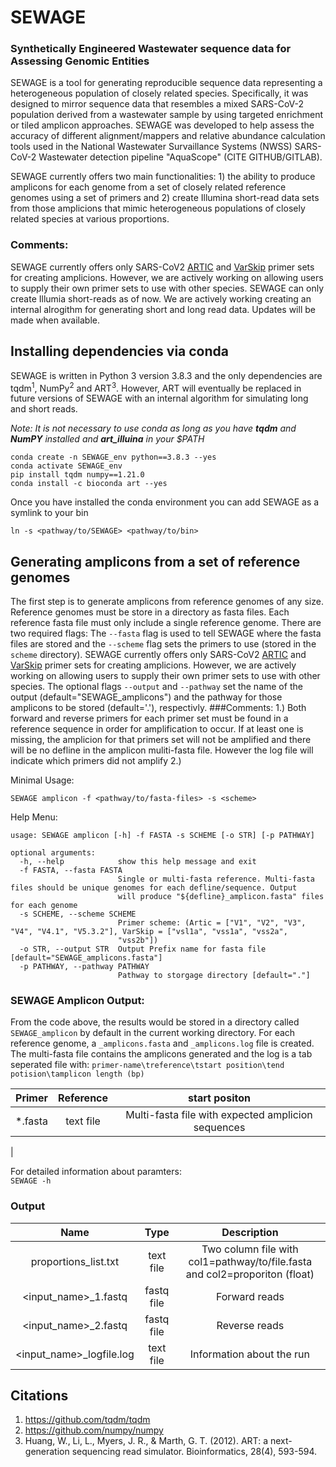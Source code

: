 # SEWAGE 

### Synthetically Engineered Wastewater sequence data for Assessing Genomic Entities

SEWAGE is a tool for generating reproducible sequence data representing a heterogeneous population of closely related species. Specifically, it was designed to mirror sequence data that resembles a mixed SARS-CoV-2 population derived from a wastewater sample by using targeted enrichment or tiled amplicon approaches. SEWAGE was developed to help assess the accuracy of different alignment/mappers and relative abundance calculation tools used in the National Wastewater Survaillance Systems (NWSS) SARS-CoV-2 Wastewater detection pipeline "AquaScope" (CITE GITHUB/GITLAB).

SEWAGE currently offers two main functionalities: 1) the ability to produce amplicons for each genome from a set of closely related reference genomes using a set of primers and 2) create Illumina short-read data sets from those amplicions that mimic heterogeneous populations of closely related species at various proportions.

### Comments:
SEWAGE currently offers only SARS-CoV2 [ARTIC](https://github.com/artic-network/primer-schemes) and [VarSkip](https://github.com/nebiolabs/VarSkip) primer sets for creating amplicions. However, we are actively working on allowing users to supply their own primer sets to use with other species.
SEWAGE can only create Illumia short-reads as of now.  We are actively working creating an internal alrogithm for generating short and long read data. Updates will be made when available.

## Installing dependencies via conda
SEWAGE is written in Python 3 version 3.8.3 and the only dependencies are tqdm<sup>1</sup>, NumPy<sup>2</sup> and ART<sup>3</sup>. However, ART will eventually be replaced in future versions of SEWAGE with an internal algorithm for simulating long and short reads.  

*Note: It is not necessary to use conda as long as you have ***tqdm*** and ***NumPY*** installed and ***art_illuina*** in your $PATH*
```
conda create -n SEWAGE_env python==3.8.3 --yes
conda activate SEWAGE_env
pip install tqdm numpy==1.21.0
conda install -c bioconda art --yes
```
Once you have installed the conda environment you can add SEWAGE as a symlink to your bin  
```
ln -s <pathway/to/SEWAGE> <pathway/to/bin>
```

## Generating amplicons from a set of reference genomes
The first step is to generate amplicons from reference genomes of any size.  Reference genomes must be store in a directory as fasta files.  Each reference fasta file must only include a single reference genome. There are two required flags: The ```--fasta``` flag is used to tell SEWAGE where the fasta files are stored and the ```--scheme``` flag sets the primers to use (stored in the ```scheme``` directory). SEWAGE currently offers only SARS-CoV2 [ARTIC](https://github.com/artic-network/primer-schemes) and [VarSkip](https://github.com/nebiolabs/VarSkip) primer sets for creating amplicions. However, we are actively working on allowing users to supply their own primer sets to use with other species. The optional flags ```--output``` and ```--pathway``` set the name of the output (default="SEWAGE_amplicons") and the pathway for those amplicons to be stored (default='.'), respectivly.
###Comments:
1.) Both forward and reverse primers for each primer set must be found in a reference sequence in order for amplification to occur. If at least one is missing, the amplicion for that primers set will not be amplified and there will be no defline in the amplicon muliti-fasta file.  However the log file will indicate which primers did not amplify
2.) 

Minimal Usage:  
```
SEWAGE amplicon -f <pathway/to/fasta-files> -s <scheme>
```
Help Menu:
```
usage: SEWAGE amplicon [-h] -f FASTA -s SCHEME [-o STR] [-p PATHWAY]

optional arguments:
  -h, --help            show this help message and exit
  -f FASTA, --fasta FASTA
                        Single or multi-fasta reference. Multi-fasta files should be unique genomes for each defline/sequence. Output
                        will produce "${defline}_amplicon.fasta" files for each genome
  -s SCHEME, --scheme SCHEME
                        Primer scheme: (Artic = ["V1", "V2", "V3", "V4", "V4.1", "V5.3.2"], VarSkip = ["vsl1a", "vss1a", "vss2a",
                        "vss2b"])
  -o STR, --output STR  Output Prefix name for fasta file [default="SEWAGE_amplicons.fasta"]
  -p PATHWAY, --pathway PATHWAY
                        Pathway to storgage directory [default="."]
```
### SEWAGE Amplicon Output:

From the code above, the results would be stored in a directory called ```SEWAGE_amplicon``` by default in the current working directory.  For each reference genome, a ```_amplicons.fasta``` and ```_amplicons.log``` file is created.  The multi-fasta file contains the amplicons generated and the log is a tab seperated file with:
```primer-name\treference\tstart position\tend potision\tamplicon length (bp)```

|Primer |Reference |start positon |
|:----:|:----:|:-----------:|
|*.fasta |text file | Multi-fasta file with expected amplicion sequences|
|


For detailed information about paramters:  
```SEWAGE -h```

### Output
|Name |Type |Description |
|:----:|:----:|:-----------:|
|proportions_list.txt|text file|Two column file with col1=pathway/to/file.fasta and col2=proporiton (float)|
|<input_name>_1.fastq|fastq file|Forward reads|
|<input_name>_2.fastq|fastq file|Reverse reads|
|<input_name>_logfile.log|text file|Information about the run|

## Citations

1. https://github.com/tqdm/tqdm
2. https://github.com/numpy/numpy
2. Huang, W., Li, L., Myers, J. R., & Marth, G. T. (2012). ART: a next-generation sequencing read simulator. Bioinformatics, 28(4), 593-594.